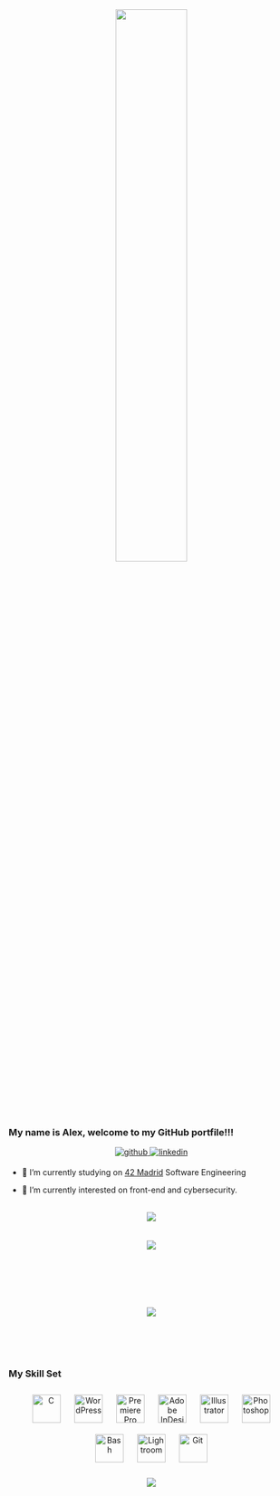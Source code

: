 <div align="center">
<img src="https://rishavanand.github.io/static/images/greetings.gif" align="center" style="width: 50%" />
</div> 

### <div align="left">My name is Alex, welcome to my GitHub portfile!!!</div>  
<div align="center">
<a href="https://github.com/ander-lab" target="_blank">
<img src=https://img.shields.io/badge/github-%2324292e.svg?&style=for-the-badge&logo=github&logoColor=white alt=github style="margin-bottom: 5px;" />
</a>
<a href="https://linkedin.com/in/alex-jimenezs" target="_blank">
<img src=https://img.shields.io/badge/linkedin-%231E77B5.svg?&style=for-the-badge&logo=linkedin&logoColor=white alt=linkedin style="margin-bottom: 5px;" />
</a>  
</div>  
  
<ins>  </ins>  
  

- 🔭 I’m currently studying on [42 Madrid](https://www.42madrid.com/) Software Engineering  
  

- 🌱 I’m currently interested on front-end and cybersecurity.  
  

<br/>  
</td></tr></table>  
<div align="center"><img src="https://github-readme-stats.vercel.app/api?username=ander-lab&show_icons=true&theme=gotham" /></div>
<br/ >
<br/ >
<div align="center"><img src="https://github-readme-stats.vercel.app/api/top-langs/?username=anuraghazra&layout=compact" align="center" /></div>
<br/ ><br/ >
<br/ ><br/ >
<br/ >
<br/ >


<div align="center"><img src="https://badge42.herokuapp.com/api/stats/ajimenez?privacyEmail=true" align="center" /></div>
<br/ ><br/ >
<br/ ><br/ >

### My Skill Set  
<div align="center">  
<img style="margin: 10px" src="https://profilinator.rishav.dev/skills-assets/c-original.svg" alt="C" height="50" />  
<img style="margin: 10px" src="https://profilinator.rishav.dev/skills-assets/wordpress.png" alt="WordPress" height="50" />  
<img style="margin: 10px" src="https://profilinator.rishav.dev/skills-assets/adobepremierepro.png" alt="Premiere Pro" height="50" />  
<img style="margin: 10px" src="https://profilinator.rishav.dev/skills-assets/adobeindesign.svg" alt="Adobe InDesign" height="50" />  
<img style="margin: 10px" src="https://profilinator.rishav.dev/skills-assets/adobe_illustrator-icon.svg" alt="Illustrator" height="50" />  
<img style="margin: 10px" src="https://profilinator.rishav.dev/skills-assets/photoshop-plain.svg" alt="Photoshop" height="50" />  
<img style="margin: 10px" src="https://profilinator.rishav.dev/skills-assets/gnu_bash-icon.svg" alt="Bash" height="50" />  
<img style="margin: 10px" src="https://profilinator.rishav.dev/skills-assets/lightroom.png" alt="Lightroom" height="50" />  
<img style="margin: 10px" src="https://profilinator.rishav.dev/skills-assets/git-scm-icon.svg" alt="Git" height="50" />  
</div>
<br />
<div align="center">
<img src="https://komarev.com/ghpvc/?username=ander-lab&&style=flat-square" align="center" />
</div>  
